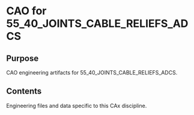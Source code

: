 # CAO for 55_40_JOINTS_CABLE_RELIEFS_ADCS

## Purpose
CAO engineering artifacts for 55_40_JOINTS_CABLE_RELIEFS_ADCS.

## Contents
Engineering files and data specific to this CAx discipline.
